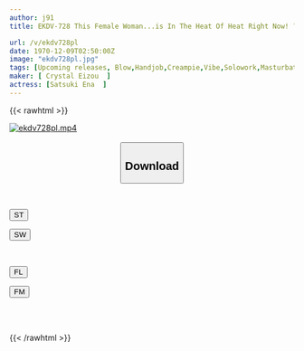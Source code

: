 ```yaml
---
author: j91
title: EKDV-728 This Female Woman...is In The Heat Of Heat Right Now! ? Would You Like To Try It As Satsuki Ena?

url: /v/ekdv728pl
date: 1970-12-09T02:50:00Z
image: "ekdv728pl.jpg"
tags: [Upcoming releases, Blow,Handjob,Creampie,Vibe,Solowork,Masturbation,Cunnilingus,Gal,Reversed Role,Titty Fuck,Cowgirl,Electric Massager,Slut,Breasts,69,Facesitting,Bitch,Back	]
maker: [ Crystal Eizou  ]
actress: [Satsuki Ena  ]
---
```



{{< rawhtml >}}

<div class="video" data-videoid="pending_link_2.html">
    <a href="javascript:;">
        <img src="/v/ekdv728pl/ekdv728pl.jpg" width="WIDTH" height="HEIGHT" alt="ekdv728pl.mp4" loading="lazy">
    </a>
</div>

<script type="text/javascript" src="https://j91.asia/asset/on-demand-pend.js"></script>

<br>
  <link rel="stylesheet" href="https://j91.asia/asset/bs5.css">
  
  <center>
  <button class="btn btn-primary" type="button" data-bs-toggle="collapse" data-bs-target=".multi-collapse" aria-expanded="false" aria-controls="multiCollapseExample1 multiCollapseExample2"><h2>Download</h2></button></center>
</p>
<div class="row">
  <div class="col">
    <div class="collapse multi-collapse" id="multiCollapseExample1">
      <div class="card card-body">
	      	      <br>
<div class="buttons">  
<p><a href="https://j91.asia/pending_link_2.html" target="_blank"><button class="btn-hover color-3"><i class="fa fa-download"></i> ST</button></a></p>
<p><a href="https://j91.asia/pending_link_2.html" target="_blank"><button class="btn-hover color-2"><i class="fa fa-download"></i> SW</button></a></p></div>
    </div>
  </div>
</div>
  <div class="col">
    <div class="collapse multi-collapse" id="multiCollapseExample2">
      <div class="card card-body">
	      <br>
<div class="buttons">
<p><a href="https://j91.asia/pending_link_2.html" target="_blank"><button class="btn-hover color-9"><i class="fa fa-download"></i> FL</button></a></p>
<p><a href="https://j91.asia/pending_link_2.html" target="_blank"><button class="btn-hover color-8"><i class="fa fa-download"></i> FM</button></a></p></div>
<br><br>
      </div>
    </div>
  </div>
</div>

{{< /rawhtml >}}